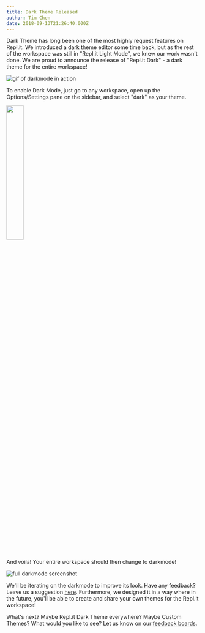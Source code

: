 ```yaml
---
title: Dark Theme Released
author: Tim Chen
date: 2018-09-13T21:26:40.000Z
---
```


Dark Theme has long been one of the most highly request features on Repl.it.  We introduced a dark theme editor some time back, but as the rest of the workspace was still in "Repl.it Light Mode", we knew our work wasn't done.  We are proud to announce the release of "Repl.it Dark" - a dark theme for the entire workspace!

![gif of darkmode in action](/public/images/blog/darkmode-gif.gif)

To enable Dark Mode, just go to any workspace, open up the Options/Settings pane on the sidebar, and select "dark" as your theme.

<img src="/public/images/blog/darkmode-options.png" width="30%"  />

And voila!  Your entire workspace should then change to darkmode!

![full darkmode screenshot](/public/images/blog/darkmode-preview.png)

We'll be iterating on the darkmode to improve its look.  Have any feedback?  Leave us a suggestion [here](https://repl.it/feedback/p/dark-mode-for-user-interface-more-themessyntax-highlighting).  Furthermore, we designed it in a way where in the future, you'll be able to create and share your own themes for the Repl.it workspace!

What's next?  Maybe Repl.it Dark Theme everywhere?  Maybe Custom Themes?  What would you like to see?  Let us know on our [feedback boards](https://repl.it/feedback).
